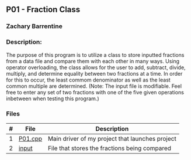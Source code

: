 ## P01 - Fraction Class
### Zachary Barrentine
### Description:

The purpose of this program is to utilize a class to store inputted fractions from a data file and compare them with each other in many ways. Using operator overloading, the class allows for the user to add, subtract, divide, multiply, and determine equality between two fractions at a time. In order for this to occur, the least commom denominator as well as the least common multiple are determined. 
(Note: The input file is modifiable. Feel free to enter any set of two fractions with one of the five given operations inbetween when testing this program.)

### Files

|   #   | File            | Description                                        |
| :---: | --------------- | -------------------------------------------------- |
|   1   | [P01.cpp](https://github.com/ZachBarrentine/2143-OOP/blob/main/Assignments/P01/P01.cpp)         | Main driver of my project that launches project    |
|   2   | [input](https://github.com/ZachBarrentine/2143-OOP/blob/main/Assignments/P01/input)           | File that stores the fractions being compared      |

